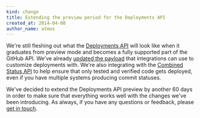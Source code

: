 ```yaml
---
kind: change
title: Extending the preview period for the Deployments API
created_at: 2014-04-08
author_name: atmos
---
```


We're still fleshing out what the [Deployments API][january-deployment-api-post] will look like when it graduates from preview mode and becomes a fully supported part of the GitHub API. We've already [updated the payload][payload-update] that integrations can use to customize deployments with. We're also integrating with the [Combined Status API][combined-statuses] to help ensure that only tested and verified code gets deployed, even if you have multiple systems producing commit statuses.

We've decided to extend the Deployments API preview by another 60 days in order to make sure that everything works well with the changes we've been introducing. As always, if you have any questions or feedback, please [get in touch][contact].

[january-deployment-api-post]: /changes/2014-01-09-preview-the-new-deployments-api/
[payload-update]: /changes/2014-03-03-deployments-api-updates/
[combined-statuses]: /changes/2014-03-27-combined-status-api/
[contact]: https://github.com/contact?form[subject]=Deployments+API
